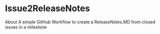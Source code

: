 # Issue2ReleaseNotes
About A simple GitHub Workflow to create a ReleaseNotes.MD from closed issues in a milestone
